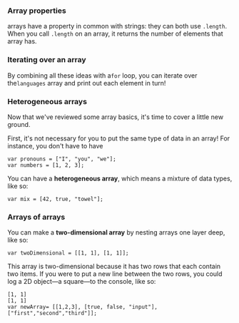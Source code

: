 ### **Array properties**

arrays have a property in common with strings: they can both use `.length`. When you call `.length` on an array, it returns the number of elements that array has.

### **Iterating over an array**

By combining all these ideas with a`for` loop, you can iterate over the`languages` array and print out each element in turn!

### **Heterogeneous arrays**

Now that we've reviewed some array basics, it's time to cover a little new ground.

First, it's not necessary for you to put the same type of data in an array! For instance, you don't have to have

```
var pronouns = ["I", "you", "we"];
var numbers = [1, 2, 3];

```

You can have a **heterogeneous array**, which means a mixture of data types, like so:

```
var mix = [42, true, "towel"];

```

### **Arrays of arrays**

You can make a **two-dimensional array** by nesting arrays one layer deep, like so:

```
var twoDimensional = [[1, 1], [1, 1]];

```

This array is two-dimensional because it has two rows that each contain two items. If you were to put a new line between the two rows, you could log a 2D object—a square—to the console, like so:

```
[1, 1]
[1, 1]
var newArray= [[1,2,3], [true, false, "input"], ["first","second","third"]];
```

